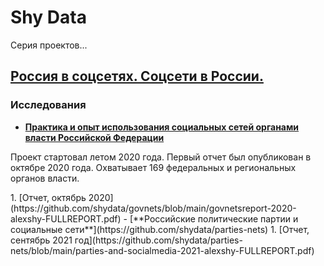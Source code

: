# Shy Data
Серия проектов...

## [Россия в соцсетях. Соцсети в России.](https://github.com/shydata/russia-and-nets)
### Исследования
- [**Практика и опыт использования социальных сетей органами власти Российской Федерации**](https://github.com/shydata/govnets)
<p>Проект стартовал летом 2020 года. Первый отчет был опубликован в октябре 2020 года. Охватывает 169 федеральных и региональных органов власти.</p>
1. [Отчет, октябрь 2020](https://github.com/shydata/govnets/blob/main/govnetsreport-2020-alexshy-FULLREPORT.pdf)
- [**Российские политические партии и социальные сети**](https://github.com/shydata/parties-nets)
1. [Отчет, сентябрь 2021 год](https://github.com/shydata/parties-nets/blob/main/parties-and-socialmedia-2021-alexshy-FULLREPORT.pdf)

<!--
В рамках проекта мы осуществляем мониторинг и оценку уровня присутствия в социальных сетях и использования их органами власти Российской Федерации. 

темпы освоения соцсетей глубину их проникновения и в них проникновения
эх-ффективность использования...
-->
  
<!--
**shydata/shydata** is a ✨ _special_ ✨ repository because its `README.md` (this file) appears on your GitHub profile.

Here are some ideas to get you started:

- 🔭 I’m currently working on ...
- 🌱 I’m currently learning ...
- 👯 I’m looking to collaborate on ...
- 🤔 I’m looking for help with ...
- 💬 Ask me about ...
- 📫 How to reach me: ...
- 😄 Pronouns: ...
- ⚡ Fun fact: ...
-->
